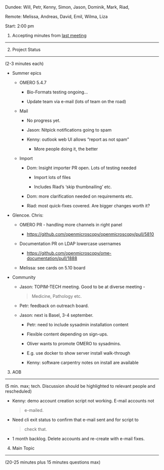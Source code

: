 Dundee: Will, Petr, Kenny, Simon, Jason, Dominik, Mark, Riad,

Remote: Melissa, Andreas, David, Emil, Wilma, Liza

Start: 2:00 pm

1. Accepting minutes from [<u>last meeting</u>](https://drive.google.com/drive/u/0/folders/0B2ytmM7Jmj58N2gzcWZ6UVJONTA)
------------------------------------------------------------------------------------------------------------------------

2. Project Status
-----------------

(2-3 minutes each)

-   Summer epics

    -   OMERO 5.4.7

        -   Bio-Formats testing ongoing…

        -   Update team via e-mail (lots of team on the road)

    -   Mail

        -   No progress yet.

        -   Jason: Nitpick notifications going to spam

        -   Kenny: outlook web UI allows “report as not spam”

            -   More people doing it, the better

    -   Import

        -   Dom: Insight importer PR open. Lots of testing needed

            -   Import lots of files

            -   Includes Riad’s ‘skip thumbnailing’ etc.

        -   Dom: more clarification needed on requirements etc.

        -   Riad: most quick-fixes covered. Are bigger changes worth it?

-   Glencoe. Chris:

    -   OMERO PR - handling more channels in right panel

        -   [<u>https://github.com/openmicroscopy/openmicroscopy/pull/5810</u>](https://github.com/openmicroscopy/openmicroscopy/pull/5810)

    -   Documentation PR on LDAP lowercase usernames

        -   [<u>https://github.com/openmicroscopy/ome-documentation/pull/1888</u>](https://github.com/openmicroscopy/ome-documentation/pull/1888)

    -   Melissa: see cards on 5.10 board

-   Community

    -   Jason: TOPIM-TECH meeting. Good to be at diverse meeting -
        > Medicine, Pathology etc.

    -   Petr: feedback on outreach board.

    -   Jason: next is Basel, 3-4 september.

        -   Petr: need to include sysadmin installation content

        -   Flexible content depending on sign-ups.

        -   Oliver wants to promote OMERO to sysadmins.

        -   E.g. use docker to show server install walk-through

        -   Kenny: software carpentry notes on install are available

3. AOB
------

(5 min. max; tech. Discussion should be highlighted to relevant people
and rescheduled)

-   Kenny: demo account creation script not working. E-mail accounts not
    > e-mailed.

-   Need cli exit status to confirm that e-mail sent and for script to
    > check that.

-   1 month backlog. Delete accounts and re-create with e-mail fixes.

4. Main Topic
-------------

(20-25 minutes plus 15 minutes questions max)

